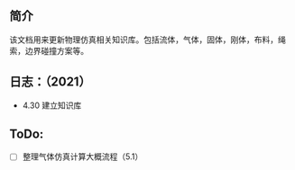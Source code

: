 ## 简介

该文档用来更新物理仿真相关知识库。包括流体，气体，固体，刚体，布料，绳索，边界碰撞方案等。

## 日志：（2021）

- 4.30 建立知识库

## ToDo:

- [ ] 整理气体仿真计算大概流程（5.1）